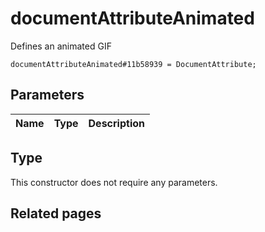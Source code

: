 # documentAttributeAnimated
Defines an animated GIF

```
documentAttributeAnimated#11b58939 = DocumentAttribute;
```

## Parameters
| Name | Type | Description |
| ---- | :----: | ----------- |


## Type
This constructor does not require any parameters.

## Related pages
